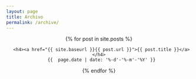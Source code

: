 ```yaml
---
layout: page
title: Archivo
permalink: /archive/
---
```


<div class="posts" style="text-align: center;">
  {% for post in site.posts %}
    

      <h4><a href="{{ site.baseurl }}{{ post.url }}">{{ post.title }}</a></h4>
      {{  page.date | date: '%-d'-'%-m'-'%Y' }}
     
    
  {% endfor %}
</div>
